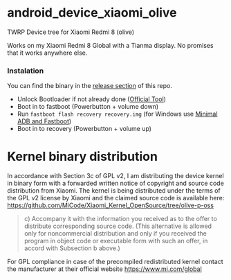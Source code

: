 # android_device_xiaomi_olive
TWRP Device tree for Xiaomi Redmi 8 (olive)

Works on my Xiaomi Redmi 8 Global with a Tianma display. No promises that it works anywhere else.


### Instalation
You can find the binary in the [release section](https://github.com/SeproDE/android_device_xiaomi_olive/releases) of this repo.
 
- Unlock Bootloader if not already done ([Official Tool](https://en.miui.com/unlock/))
- Boot in to fastboot (Powerbutton + volume down)
- Run `fastboot flash recovery recovery.img` (for Windows use [Minimal ADB and Fastboot](https://forum.xda-developers.com/showthread.php?t=2317790))
- Boot in to recovery (Powerbutton + volume up)

# Kernel binary distribution
In accordance with Section 3c of GPL v2, I am distributing the device kernel in binary form with a forwarded written notice of copyright and source code distribution from Xiaomi. The kernel is being distributed under the terms of the GPL v2 license by Xiaomi and the claimed source code is available here: https://github.com/MiCode/Xiaomi_Kernel_OpenSource/tree/olive-p-oss

> c) Accompany it with the information you received as to the offer to distribute corresponding source code. (This alternative is allowed only for noncommercial distribution and only if you received the program in object code or executable form with such an offer, in accord with Subsection b above.)

For GPL compliance in case of the precompiled redistributed kernel contact the manufacturer at their official website https://www.mi.com/global